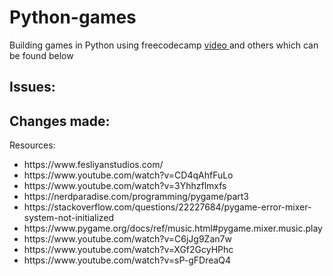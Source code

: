 # Python-games
Building games in Python using freecodecamp <a href="https://www.youtube.com/watch?v=XGf2GcyHPhc" target="_blank">video </a> and others which can be found below

## Issues: 

## Changes made:

Resources:
<ul>
<li> https://www.fesliyanstudios.com/ </li>
<li> https://www.youtube.com/watch?v=CD4qAhfFuLo </li>
<li>https://www.youtube.com/watch?v=3Yhhzflmxfs</li>
<li> https://nerdparadise.com/programming/pygame/part3</li>
  <li> https://stackoverflow.com/questions/22227684/pygame-error-mixer-system-not-initialized</li>
  <li>https://www.pygame.org/docs/ref/music.html#pygame.mixer.music.play</li>
  <li>https://www.youtube.com/watch?v=C6jJg9Zan7w</li>
  <li>https://www.youtube.com/watch?v=XGf2GcyHPhc</li>
  <li>https://www.youtube.com/watch?v=sP-gFDreaQ4</li>
  
<ul>



